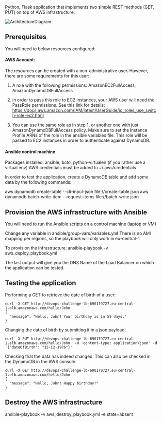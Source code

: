 Python, Flask application that implements two simple REST methods (GET, PUT) on top of AWS infrastructure.

![](ArchitectureDiagram.png "ArchitectureDiagram")

## Prerequisites
You will need to below resources configured:

#### AWS Account:
The resources can be created with a non-administrative user. However, there are some requirements for this user:
1. A role with the following permissions:
  AmazonEC2FullAccess, AmazonDynamoDBFullAccess

2. In order to pass this role to EC2 instances, your AWS user will need the PassRole permissions. See this link for details:
https://docs.aws.amazon.com/IAM/latest/UserGuide/id_roles_use_switch-role-ec2.html

3. You can use the same role as in step 1, or another one with just AmazonDynamoDBFullAccess policy. Make sure to set the Instance Profile ARNs of the role in the ansible variables file. This role will be passed to EC2 instances in order to authenticate against DynamoDB.

#### Ansible control machine
Packages installed: ansible, boto, python-virtualen (if you rather use a virtual env)
AWS credentials must be added to ~/.aws/credentials

In order to test the application, create a DynamoDB table and add some data by the following commands:

aws dynamodb create-table --cli-input-json file://create-table.json
aws dynamodb batch-write-item --request-items file://batch-write.json

## Provision the AWS infrastructure with Ansible
You will need to run the Ansible scripts on a control machine (laptop or VM)

Change any variable in ansible/group-vars/variables.yml
There is no AMI mapping per regions, so the playbook will only work in eu-central-1

To provision the infrastructure:
ansible-playbook -v aws_deploy_playbook.yml

The last output will give you the DNS Name of the Load Balancer on which the application can be tested.


## Testing the application

Performing a GET to retrieve the date of birth of a user:
```
curl -X GET http://devops-challenge-lb-690179727.eu-central-1.elb.amazonaws.com/hello/John
{
  "message": "Hello, John! Your birthday is in 59 days."
}
```
Changing the date of birth by submitting it in a json payload:
```
curl -X PUT http://devops-challenge-lb-690179727.eu-central-1.elb.amazonaws.com/hello/John  -H 'content-type: application/json' -d '{"dateOfBirth": "15-12-1976"}'
```
Checking that the data has indeed changed. This can also be checked in the DynamoDB in the AWS console.
```
curl -X GET http://devops-challenge-lb-690179727.eu-central-1.elb.amazonaws.com/hello/John
{
  "message": "Hello, John! Happy birthday!"
}
```

## Destroy the AWS infrastructure
ansible-playbook -v aws_destroy_playbook.yml -e state=absent
